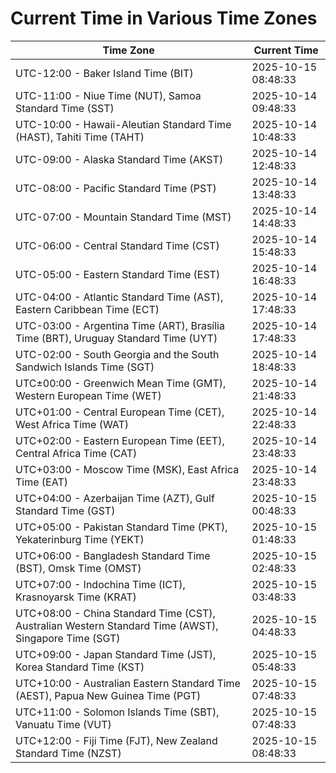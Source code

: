 # Current Time in Various Time Zones

| Time Zone | Current Time |
|-----------|--------------|
| UTC-12:00 - Baker Island Time (BIT) | 2025-10-15 08:48:33 |
| UTC-11:00 - Niue Time (NUT), Samoa Standard Time (SST) | 2025-10-14 09:48:33 |
| UTC-10:00 - Hawaii-Aleutian Standard Time (HAST), Tahiti Time (TAHT) | 2025-10-14 10:48:33 |
| UTC-09:00 - Alaska Standard Time (AKST) | 2025-10-14 12:48:33 |
| UTC-08:00 - Pacific Standard Time (PST) | 2025-10-14 13:48:33 |
| UTC-07:00 - Mountain Standard Time (MST) | 2025-10-14 14:48:33 |
| UTC-06:00 - Central Standard Time (CST) | 2025-10-14 15:48:33 |
| UTC-05:00 - Eastern Standard Time (EST) | 2025-10-14 16:48:33 |
| UTC-04:00 - Atlantic Standard Time (AST), Eastern Caribbean Time (ECT) | 2025-10-14 17:48:33 |
| UTC-03:00 - Argentina Time (ART), Brasília Time (BRT), Uruguay Standard Time (UYT) | 2025-10-14 17:48:33 |
| UTC-02:00 - South Georgia and the South Sandwich Islands Time (SGT) | 2025-10-14 18:48:33 |
| UTC±00:00 - Greenwich Mean Time (GMT), Western European Time (WET) | 2025-10-14 21:48:33 |
| UTC+01:00 - Central European Time (CET), West Africa Time (WAT) | 2025-10-14 22:48:33 |
| UTC+02:00 - Eastern European Time (EET), Central Africa Time (CAT) | 2025-10-14 23:48:33 |
| UTC+03:00 - Moscow Time (MSK), East Africa Time (EAT) | 2025-10-14 23:48:33 |
| UTC+04:00 - Azerbaijan Time (AZT), Gulf Standard Time (GST) | 2025-10-15 00:48:33 |
| UTC+05:00 - Pakistan Standard Time (PKT), Yekaterinburg Time (YEKT) | 2025-10-15 01:48:33 |
| UTC+06:00 - Bangladesh Standard Time (BST), Omsk Time (OMST) | 2025-10-15 02:48:33 |
| UTC+07:00 - Indochina Time (ICT), Krasnoyarsk Time (KRAT) | 2025-10-15 03:48:33 |
| UTC+08:00 - China Standard Time (CST), Australian Western Standard Time (AWST), Singapore Time (SGT) | 2025-10-15 04:48:33 |
| UTC+09:00 - Japan Standard Time (JST), Korea Standard Time (KST) | 2025-10-15 05:48:33 |
| UTC+10:00 - Australian Eastern Standard Time (AEST), Papua New Guinea Time (PGT) | 2025-10-15 07:48:33 |
| UTC+11:00 - Solomon Islands Time (SBT), Vanuatu Time (VUT) | 2025-10-15 07:48:33 |
| UTC+12:00 - Fiji Time (FJT), New Zealand Standard Time (NZST) | 2025-10-15 08:48:33 |
